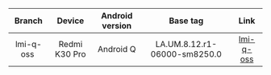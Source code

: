 | Branch | Device | Android version | Base tag | Link |
| :-: | :-: | :-: | :-: | :-: |
| lmi-q-oss | Redmi K30 Pro| Android Q | LA.UM.8.12.r1-06000-sm8250.0 | [lmi-q-oss](https://github.com/ericrutgers/Xiaomi_Kernel_OpenSource/tree/lmi-q-oss) |
